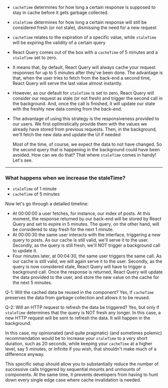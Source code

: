 - `cacheTime` determines for how long a certain response is supposed to stay in cache before it gets garbage collected.
- `staleTime` determines for how long a certain response will still be considered fresh (or not stale), dismissing the need for a new request
- `cacheTime` relates to the expiration of a specific value, while `staleTime` will be expiring the validity of a certain query
- React Query comes out of the box with a `cacheTime` of 5 minutes and a `staleTime` set to zero.
- It means that, by default, React Query will always cache your request responses for up to 5 minutes after they've been done. The advantage is that, when the user tries to fetch from the back-end a second time, React Query will serve the last value almost instantly.
- However, as our default for `staleTime` is set to zero, React Query will consider our request as stale (or not fresh) and trigger the second call in the background. And, once the call is finished, it will update our state with the freshly new data coming from the back-end.
- The advantage of using this strategy is the responsiveness provided to our users. We first optimistically provide them with the values we already have stored from previous requests. Then, in the background, we'll fetch the new data and update the UI if needed

  Most of the time, of course, we expect the data to not have changed. So the second query that is happening in the background could have been avoided. How can we do that? That where `staleTime` comes in handy! Let's see.

---



### **What happens when we increase the staleTime?**

* `staleTime` of 1 minute
* `cacheTime` of 5 minutes

Now let's go through a detailed timeline:

* At 00:00:00 a user fetches, for instance, our index of posts. At this moment, the response returned by our back-end will be stored by React Query and set to expire in 5 minutes. The query, on the other hand, will be considered to stay fresh for the next 1 minute.
* At 00:00:30 the same user interacts with the interface, triggering a new query to posts. As our cache is still valid, we'll serve it to the user. Secondly, as the query is still fresh, we'll NOT trigger a background call to update it.
* Four minutes later, at 00:04:30, the same user triggers the same call. As our cache is still valid, we will again serve it to the user. Secondly, as the query is now considered stale, React Query will have to trigger a background call. Once the response is returned, React Query will update the data provided to the user, and store the new value on the cache for the next 5 minutes.



Q-1: Will the cached data be reused in the component? Yes, if `cacheTime` preserves the data from garbage collection and allows it to be reused.

Q-2: Will an HTTP request to refresh the data be triggered? Yes, but only if `staleTime` determines that the query is NOT fresh any longer. In this case, a new HTTP request will be sent to refresh the data. It will happen in the background.

In this case, my opinionated (and quite pragmatic) (and sometimes polemic) recommendation would be to increase your `staleTime` to a very short duration, such as 20 seconds, while keeping your `cacheTime` at a higher level, say 5 minutes, or Infinite if you wish, that shouldn't make much of a difference anyway.

This specific setup should allow you to substantially reduce the number of successive calls triggered by sequential mounts and unmounts of components. At the same time, it prevents developers from having to hunt down every single edge case where cache invalidation is needed.
